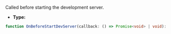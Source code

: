 Called before starting the development server.

- **Type:**

```ts
function OnBeforeStartDevServer(callback: () => Promise<void> | void): void;
```
